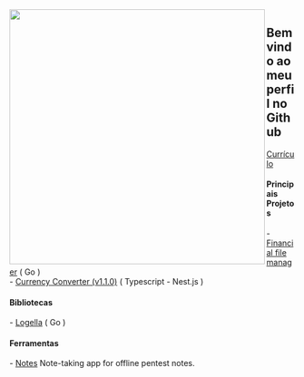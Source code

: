 <img align="left" width="450em" src="https://github-readme-stats.vercel.app/api/top-langs/?username=Lucasvmarangoni&layout=donut-vertical&theme=dark&hide_border=true&bg_color=0d1117&langs_count=10"/>

## Bem vindo ao meu perfil no Github

<a href="https://lucasvmarangoni.vercel.app/curriculo-lucasvmarangoni.pdf">Currículo</a> <br>

#### Principais Projetos
<p align="left">
- <a href="https://github.com/Lucasvmarangoni/sistema-de-documentos-financeiros">Financial file manager</a>  ( Go )<br>
- <a href="https://github.com/Lucasvmarangoni/currency-converter">Currency Converter (v1.1.0)</a>  ( Typescript - Nest.js )<br>
</p>

#### Bibliotecas
<p align="left">
- <a href="https://github.com/Lucasvmarangoni/logella">Logella</a> ( Go ) <br>
</p>

#### Ferramentas
<p align="left">
 - <a href="https://github.com/Lucasvmarangoni/logella">Notes</a> Note-taking app for offline pentest notes.<br>
 </p>

